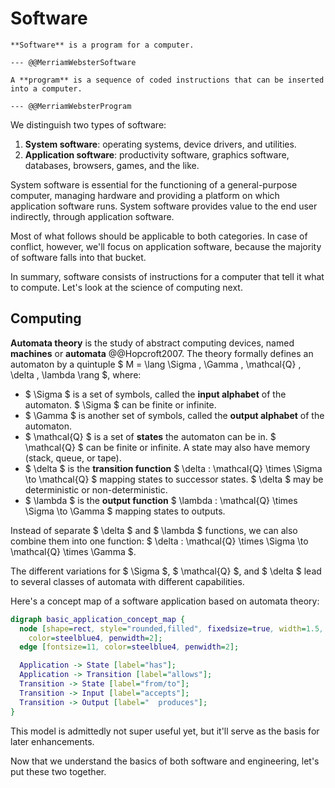 # Software

```admonish tldr title="Definition"
**Software** is a program for a computer.

--- @@MerriamWebsterSoftware
```

```admonish tldr title="Definition"
A **program** is a sequence of coded instructions that can be inserted into a computer.

--- @@MerriamWebsterProgram
```

We distinguish two types of software:

1. **System software**: operating systems, device drivers, and utilities.
2. **Application software**: productivity software, graphics software, databases, browsers, games, and the like.

System software is essential for the functioning of a general-purpose computer, managing hardware and providing a
platform on which application software runs.
System software provides value to the end user indirectly, through application software.

Most of what follows should be applicable to both categories.
In case of conflict, however, we'll focus on application software, because the majority of software falls into that
bucket.

In summary, software consists of instructions for a computer that tell it what to compute.
Let's look at the science of computing next.


## Computing

**Automata theory** is the study of abstract computing devices, named **machines** or **automata** @@Hopcroft2007.
The theory formally defines an automaton by a quintuple $ M = \lang \Sigma , \Gamma , \mathcal{Q} , \delta , \lambda
\rang $, where:

- $ \Sigma $ is a set of symbols, called the **input alphabet** of the automaton.
  $ \Sigma $ can be finite or infinite.
- $ \Gamma $ is another set of symbols, called the **output alphabet** of the automaton.
- $ \mathcal{Q} $ is a set of **states** the automaton can be in.
  $ \mathcal{Q} $ can be finite or infinite.
  A state may also have memory (stack, queue, or tape).
- $ \delta $ is the **transition function** $ \delta : \mathcal{Q} \times \Sigma \to \mathcal{Q} $ mapping states to
  successor states.
  $ \delta $ may be deterministic or non-deterministic.
- $ \lambda $ is the **output function** $ \lambda : \mathcal{Q} \times \Sigma \to \Gamma $ mapping states to outputs.

Instead of separate $ \delta $ and $ \lambda $ functions, we can also combine them into one function:
$ \delta : \mathcal{Q} \times \Sigma \to \mathcal{Q} \times \Gamma $.

The different variations for $ \Sigma $, $ \mathcal{Q} $, and $ \delta $ lead to several classes of automata with
different capabilities.

Here's a concept map of a software application based on automata theory:

```dot process
digraph basic_application_concept_map {
  node [shape=rect, style="rounded,filled", fixedsize=true, width=1.5, height=0.75, fillcolor=lightskyblue2,
    color=steelblue4, penwidth=2];
  edge [fontsize=11, color=steelblue4, penwidth=2];

  Application -> State [label="has"];
  Application -> Transition [label="allows"];
  Transition -> State [label="from/to"];
  Transition -> Input [label="accepts"];
  Transition -> Output [label="  produces"];
}
```

This model is admittedly not super useful yet, but it'll serve as the basis for later enhancements.

Now that we understand the basics of both software and engineering, let's put these two together.
